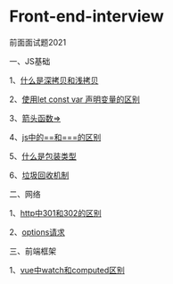 # Front-end-interview
前面面试题2021

一、JS基础

1、[什么是深拷贝和浅拷贝](https://github.com/nokelong/Front-end-interview/issues/1)

2、[使用let const var 声明变量的区别](https://github.com/nokelong/Front-end-interview/issues/2)

3、[箭头函数=>](https://github.com/nokelong/Front-end-interview/issues/3)

4、[js中的==和===的区别](https://github.com/nokelong/Front-end-interview/issues/4)

5、[什么是包装类型](https://github.com/nokelong/Front-end-interview/issues/9)

6、[垃圾回收机制](https://github.com/nokelong/Front-end-interview/issues/10)



二、网络

1、[http中301和302的区别](https://github.com/nokelong/Front-end-interview/issues/5)

2、[options请求](https://github.com/nokelong/Front-end-interview/issues/8)



三、前端框架

1、[vue中watch和computed区别](https://github.com/nokelong/Front-end-interview/issues/6)

